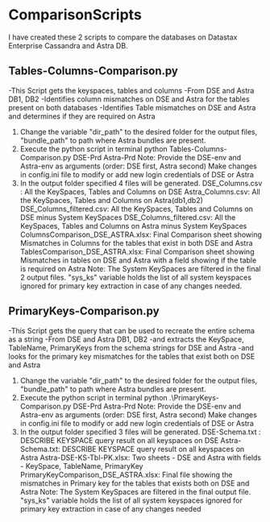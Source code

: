 # ComparisonScripts

I have created these 2 scripts to compare the databases on Datastax Enterprise Cassandra and Astra DB.

## Tables-Columns-Comparison.py

-This Script gets the keyspaces, tables and columns
-From DSE and Astra DB1, DB2 
-Identifies column mismatches on DSE and Astra for the tables present on both databases
-Identifies Table mismatches on DSE and Astra and determines if they are required on Astra

1) Change the variable "dir_path" to the desired folder for the output files, "bundle_path" to path where Astra bundles are present.
2) Execute the python script in terminal
	python Tables-Columns-Comparison.py DSE-Prd Astra-Prd
Note: Provide the DSE-env and Astra-env as arguments (order: DSE first, Astra second)
Make changes in config.ini file to modify or add new login credentials of DSE or Astra
3) In the output folder specified 4 files will be generated.
	DSE_Columns.csv : All the KeySpaces, Tables and Columns on DSE
	Astra_Columns.csv: All the KeySpaces, Tables and Columns on Astra(db1,db2)
	DSE_Columns_filtered.csv: All the KeySpaces, Tables and Columns on DSE minus System KeySpaces
	DSE_Columns_filtered.csv: All the KeySpaces, Tables and Columns on Astra minus System KeySpaces
	ColumnsComparison_DSE_ASTRA.xlsx: Final Comparison sheet showing Mismatches in Columns for the tables that exist in both DSE and Astra
	TablesComparison_DSE_ASTRA.xlsx: Final Comparison sheet showing Mismatches in tables on DSE and Astra with a field showing if the table is required on Astra
Note: The System KeySpaces are filtered in the final 2 output files. 
      "sys_ks" variable holds the list of all system keyspaces ignored for primary key extraction in case of any changes needed.
      


## PrimaryKeys-Comparison.py

-This Script gets the query that can be used to recreate the entire schema as a string 
-From DSE and Astra DB1, DB2 
-and extracts the KeySpace, TableName, PrimaryKeys from the schema strings for DSE and Astra
-and looks for the primary key mismatches for the tables that exist both on DSE and Astra

1) Change the variable "dir_path" to the desired folder for the output files, "bundle_path" to path where Astra bundles are present.
2) Execute the python script in terminal
	python .\PrimaryKeys-Comparison.py DSE-Prd Astra-Prd
Note: Provide the DSE-env and Astra-env as arguments (order: DSE first, Astra second)
Make changes in config.ini file to modify or add new login credentials of DSE or Astra
3) In the output folder specified 3 files will be generated.
	DSE-Schema.txt : DESCRIBE KEYSPACE query result on all keyspaces on DSE
	Astra-Schema.txt: DESCRIBE KEYSPACE query result on all keyspaces on Astra
	Astra-DSE-KS-Tbl-PK.xlsx: Two sheets - DSE and Astra with fields - KeySpace, TableName, PrimaryKey
	PrimaryKeyComparison_DSE_ASTRA.xlsx: Final file showing the mismatches in Primary key for the tables that exists both on DSE and Astra
Note: The System KeySpaces are filtered in the final output file. 
      "sys_ks" variable holds the list of all system keyspaces ignored for primary key extraction in case of any changes needed
       
       
